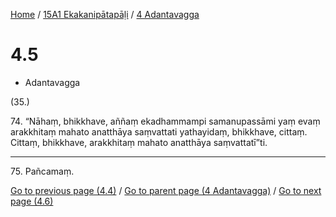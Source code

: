 
[Home](/) / [15A1 Ekakanipātapāḷi](...md) / [4 Adantavagga](../15A1/4.md)

# 4.5

* Adantavagga

(35.)

74\. “Nāhaṃ, bhikkhave, aññaṃ ekadhammampi samanupassāmi yaṃ evaṃ arakkhitaṃ mahato anatthāya saṃvattati yathayidaṃ, bhikkhave, cittaṃ. Cittaṃ, bhikkhave, arakkhitaṃ mahato anatthāya saṃvattatī”ti.

---

75\. Pañcamaṃ.



[Go to previous page (4.4)](4.4.md) / [Go to parent page (4 Adantavagga)](../15A1/4.md) / [Go to next page (4.6)](4.6.md)


